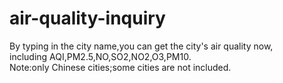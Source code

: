 # air-quality-inquiry  
By typing in the city name,you can get the city's air quality now,  
including AQI,PM2.5,NO,SO2,NO2,O3,PM10.  
Note:only Chinese cities;some cities are not included.
